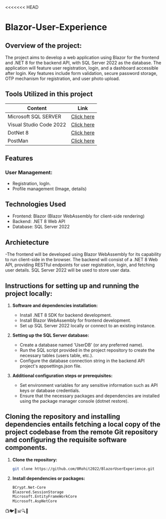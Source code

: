 <<<<<<< HEAD
# Blazor-User-Experience

## Overview of the project:

The project aims to develop a web application using Blazor for the frontend and .NET 8 for the backend API, with SQL Server 2022 as the database. The application will feature user registration, login, and a dashboard 
accessible after login. Key features include form validation, secure password storage, OTP mechanism for registration, and user photo upload.

## Tools Utilized in this project

| Content                | Link                                                                        |
| -------------------    | ----------------------------------------------------------------------------|
| Microsoft SQL SERVER   | [Click here](https://www.microsoft.com/en-in/sql-server/sql-server-downloads)    |
| Visual Studio Code 2022| [Click here ](https://visualstudio.microsoft.com/downloads/)   
| DotNet 8               | [Click here](https://dotnet.microsoft.com/en-us/download/dotnet/8.0)  
| PostMan                | [Click here](https://www.postman.com/downloads/)  

## Features

### User Management:

- Registration, logIn.
- Profile management (Image, details)

## Technologies Used

- Frontend: Blazor (Blazor WebAssembly for client-side rendering)
- Backend: .NET 8 Web API
- Database: SQL Server 2022

## Archietecture
-The frontend will be developed using Blazor WebAssembly for its capability to run client-side in the browser. The backend will consist of a .NET 8 Web API, providing 
 RESTful endpoints for user registration, login, and fetching user details. SQL Server 2022 will be used to store user data.


## Instructions for setting up and running the project locally:

1. **Software and dependencies installation:**
   
   - Install .NET 8 SDK for backend development.
   - Install Blazor WebAssembly for frontend development.
   - Set up SQL Server 2022 locally or connect to an existing instance.
   
3. **Setting up the SQL Server database:**
   
   - Create a database named 'UserDB' (or any preferred name).
   - Run the SQL script provided in the project repository to create the necessary tables (users table, etc.).
   - Configure the database connection string in the backend API project's appsettings.json file.

4. **Additional configuration steps or prerequisites:**

   - Set environment variables for any sensitive information such as API keys or database credentials.
   - Ensure that the necessary packages and dependencies are installed using the package manager console (dotnet restore).


## Cloning the repository and installing dependencies entails fetching a local copy of the project codebase from the remote Git repository and configuring the requisite software components.

1. **Clone the repository:**

    ```bash
    git clone https://github.com/0Rohit2022/BlazorUserExperience.git
    ```
2. **Install dependencies or packages:**

    ```bash
    BCrypt.Net-Core
    Blazored.SessionStorage
    Microsoft.EntityFrameWorkCore
    Microsoft.AspNetCore
    ```

📺🐦🔧📊🔍🚀
